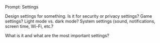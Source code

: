 Prompt: Settings

Design settings for something. Is it for security or privacy settings? Game settings? Light mode vs. dark mode? System settings (sound, notifications, screen time, Wi-Fi, etc.?

What is it and what are the most important settings?
